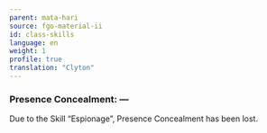 ```yaml
---
parent: mata-hari
source: fgo-material-ii
id: class-skills
language: en
weight: 1
profile: true
translation: "Clyton"
---
```


### Presence Concealment: —

Due to the Skill “Espionage”, Presence Concealment has been lost.
